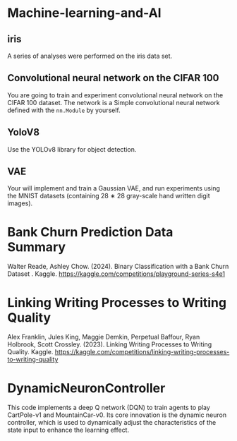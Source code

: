# Machine-learning-and-AI
## iris
A series of analyses were performed on the iris data set.

## Convolutional neural network on the CIFAR 100
You are going to train and experiment convolutional neural network on the CIFAR 100 dataset. 
The network is a Simple convolutional neural network defined with the `nn.Module` by yourself.

## YoloV8
Use the YOLOv8 library for object detection.

## VAE
Your will implement and train a Gaussian VAE, and run experiments using the
MNIST datasets (containing 28 ∗ 28 gray-scale hand written digit images).

# Bank Churn Prediction Data Summary
Walter Reade, Ashley Chow. (2024). Binary Classification with a Bank Churn Dataset . Kaggle. https://kaggle.com/competitions/playground-series-s4e1

# Linking Writing Processes to Writing Quality
Alex Franklin, Jules King, Maggie Demkin, Perpetual Baffour, Ryan Holbrook, Scott Crossley. (2023). Linking Writing Processes to Writing Quality. Kaggle. https://kaggle.com/competitions/linking-writing-processes-to-writing-quality

# DynamicNeuronController
This code implements a deep Q network (DQN) to train agents to play CartPole-v1 and MountainCar-v0. Its core innovation is the dynamic neuron controller, which is used to dynamically adjust the characteristics of the state input to enhance the learning effect.
